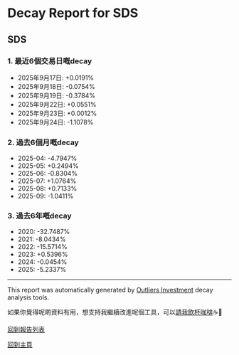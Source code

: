 # Decay Report for SDS

## SDS

### 1. 最近6個交易日嘅decay

- 2025年9月17日: +0.0191%
- 2025年9月18日: -0.0754%
- 2025年9月19日: -0.3784%
- 2025年9月22日: +0.0551%
- 2025年9月23日: +0.0012%
- 2025年9月24日: -1.1078%

### 2. 過去6個月嘅decay

- 2025-04: -4.7947%
- 2025-05: +0.2494%
- 2025-06: -0.8304%
- 2025-07: +1.0764%
- 2025-08: +0.7133%
- 2025-09: -1.0411%

### 3. 過去6年嘅decay

- 2020: -32.7487%
- 2021: -8.0434%
- 2022: -15.5714%
- 2023: +0.5396%
- 2024: -0.0454%
- 2025: -5.2337%

------------------------------
This report was automatically generated by [Outliers Investment](https://outliersecon.github.io/Outliers-Investment/) decay analysis tools.

如果你覺得呢啲資料有用，想支持我繼續改進呢個工具，可以[請我飲杯咖啡](https://buymeacoffee.com/outliersecon)☕🙏

[回到報告列表](https://outliersecon.github.io/Outliers-Investment/reports/reports_public)

[回到主頁](https://outliersecon.github.io/Outliers-Investment/)